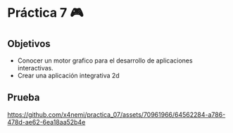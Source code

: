 # Práctica 7 🎮

## Objetivos

- Conocer un motor grafico para el desarrollo de aplicaciones interactivas.
- Crear una aplicación  integrativa 2d

## Prueba


https://github.com/x4nemi/practica_07/assets/70961966/64562284-a786-478d-ae62-6ea18aa52b4e

